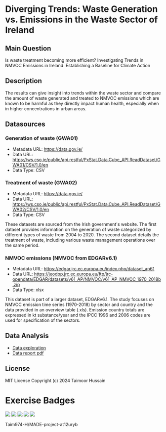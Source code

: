 # Diverging Trends: Waste Generation vs. Emissions in the Waste Sector of Ireland

## Main Question

Is waste treatment becoming more efficient? Investigating Trends in NMVOC Emissions in Ireland: Establishing a Baseline for Climate Action

## Description
The results can give insight into trends within the waste sector and compare the amount of waste generated and treated to NMVOC emissions which are known to be harmful as they directly impact human health, especially when in higher concentrations in urban areas.

## Datasources
### Generation of waste (GWA01)
* Metadata URL: https://data.gov.ie/
* Data URL: https://ws.cso.ie/public/api.restful/PxStat.Data.Cube_API.ReadDataset/GWA01/CSV/1.0/en
* Data Type: CSV

### Treatment of waste (GWA02)
* Metadata URL: https://data.gov.ie/
* Data URL: https://ws.cso.ie/public/api.restful/PxStat.Data.Cube_API.ReadDataset/GWA02/CSV/1.0/en
* Data Type: CSV

These datasets are sourced from the Irish government's website. The first dataset provides information on the generation of waste categorized by different types of waste from 2004 to 2020. The second dataset details the treatment of waste, including various waste management operations over the same period.

### NMVOC emissions (NMVOC from EDGARv6.1)
* Metadata URL: https://edgar.jrc.ec.europa.eu/index.php/dataset_ap61
* Data URL: https://jeodpp.jrc.ec.europa.eu/ftp/jrc-opendata/EDGAR/datasets/v61_AP/NMVOC/v61_AP_NMVOC_1970_2018b.zip
* Data Type: xlsx

This dataset is part of a larger dataset, EDGARv6.1. The study focuses on NMVOC emission time series (1970-2018) by sector and country and the data provided in an overview table (.xls). Emission country totals are expressed in kt substance/year and the IPCC 1996 and 2006 codes are used for specification of the sectors.

## Data Analysis
- [Data exploration](https://github.com/Taim974-H/MADE-project-at12uryb/blob/main/project/reports/analysis-report.ipynb)
- [Data report pdf](https://github.com/Taim974-H/MADE-project-at12uryb/blob/main/project/reports/data-report.pdf)

## License
MIT License
Copyright (c) 2024 Taimoor Hussain

# Exercise Badges

![](https://byob.yarr.is/Taim974-H/MADE-project-at12uryb/score_ex1) ![](https://byob.yarr.is/Taim974-H/MADE-project-at12uryb/score_ex2) ![](https://byob.yarr.is/Taim974-H/MADE-project-at12uryb/score_ex3) ![](https://byob.yarr.is/Taim974-H/MADE-project-at12uryb/score_ex4) ![](https://byob.yarr.is/Taim974-H/MADE-project-at12uryb/score_ex5)

Taim974-H/MADE-project-at12uryb
